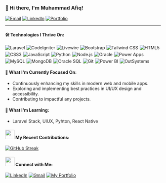 <!--
**afiqtalib/afiqtalib** is a ✨ _special_ ✨ repository because its `README.md` (this file) appears on your GitHub profile.

Here are some ideas to get you started:

- 🔭 I’m currently working on ... dsv
- 🌱 I’m currently learning ... eve
- 👯 I’m looking to collaborate on ...
- 🤔 I’m looking for help with ...
- 💬 Ask me about ...
- 📫 How to reach me: ...
- 😄 Pronouns: ...
- ⚡ Fun fact: ...
-->

### 👋 Hi there, I'm Muhammad Afiq!

[![Email](https://img.shields.io/badge/Email-afiqtalib2580%40gmail.com-red.svg?style=flat-square&logo=gmail)](mailto:afiqtalib2580@gmail.com)
[![LinkedIn](https://img.shields.io/badge/LinkedIn-afiqtalib-blue.svg?style=flat-square&logo=linkedin)](https://linkedin.com/in/afiqtalib)
[![Portfolio](https://img.shields.io/badge/Portfolio-afiqtalib.github.io-brightgreen.svg?style=flat-square&logo=netlify)](https://afiqtalib.github.io/portfolio)

---

#### 🛠️ Technologies I Thrive On:

<div style="display: flex; flex-wrap: wrap; gap: 5px;">
  <img src="https://img.shields.io/badge/Laravel-FF2D20?style=for-the-badge&logo=laravel&logoColor=white" alt="Laravel">
  <img src="https://img.shields.io/badge/CodeIgniter-DD4814?style=for-the-badge&logo=codeigniter&logoColor=white" alt="CodeIgniter">
  <img src="https://img.shields.io/badge/Livewire-000000?style=for-the-badge&logo=livewire&logoColor=white" alt="Livewire">
  <img src="https://img.shields.io/badge/Bootstrap-7952B3?style=for-the-badge&logo=bootstrap&logoColor=white" alt="Bootstrap">
  <img src="https://img.shields.io/badge/Tailwind_CSS-38B2AC?style=for-the-badge&logo=tailwind-css&logoColor=white" alt="Tailwind CSS">
  <img src="https://img.shields.io/badge/HTML5-E34F26?style=for-the-badge&logo=html5&logoColor=white" alt="HTML5">
  <img src="https://img.shields.io/badge/CSS3-1572B6?style=for-the-badge&logo=css3&logoColor=white" alt="CSS3">
  <img src="https://img.shields.io/badge/JavaScript-F7DF1E?style=for-the-badge&logo=javascript&logoColor=black" alt="JavaScript">
  <img src="https://img.shields.io/badge/Python-3776AB?style=for-the-badge&logo=python&logoColor=white" alt="Python">
  <img src="https://img.shields.io/badge/Node.js-339933?style=for-the-badge&logo=nodedotjs&logoColor=white" alt="Node.js">
  <img src="https://img.shields.io/badge/Oracle-F80000?style=for-the-badge&logo=oracle&logoColor=white" alt="Oracle">
  <img src="https://img.shields.io/badge/Power_Apps-742774?style=for-the-badge&logo=microsoft-power-apps&logoColor=white" alt="Power Apps">
  <img src="https://img.shields.io/badge/MySQL-4479A1?style=for-the-badge&logo=mysql&logoColor=white" alt="MySQL">
  <img src="https://img.shields.io/badge/MongoDB-47A248?style=for-the-badge&logo=mongodb&logoColor=white" alt="MongoDB">
  <img src="https://img.shields.io/badge/Oracle_Database-F80000?style=for-the-badge&logo=oracle&logoColor=white" alt="Oracle SQL">
  <img src="https://img.shields.io/badge/Git-F05032?style=for-the-badge&logo=git&logoColor=white" alt="Git">
  <img src="https://img.shields.io/badge/Power_BI-F2C80F?style=for-the-badge&logo=powerbi&logoColor=black" alt="Power BI">
  <img src="https://img.shields.io/badge/OutSystems-003868?style=for-the-badge&logo=outsystems&logoColor=white" alt="OutSystems">
</div>

#### 🔭 What I'm Currently Focused On:

* Continuously enhancing my skills in modern web and mobile apps.
* Exploring and implementing best practices in UI/UX design and accessibility.
* Contributing to impactful any projects.

#### 🌱 What I'm Learning:

* Laravel Stack, UIUX, Pyhton, React Native

#### <img src="https://media.giphy.com/media/VgCDAzcKvsR6OMN4ji/giphy.gif" width="30"> My Recent Contributions:

[![GitHub Streak](https://streak-stats.demolab.com/?user=afiqtalib&theme=dark)](https://git.io/streak-stats)

#### <img src="https://media.giphy.com/media/m9i6rWvZnGatG/giphy.gif" width="30"> Connect with Me:

[![LinkedIn](https://img.shields.io/badge/Connect%20on%20LinkedIn-blue?style=for-the-badge&logo=linkedin&logoColor=white)](https://linkedin.com/in/afiqtalib)
[![Gmail](https://img.shields.io/badge/Email%20Me-red?style=for-the-badge&logo=gmail&logoColor=white)](mailto:afiqtalib2580@gmail.com)
[![My Portfolio](https://img.shields.io/badge/Visit%20My%20Portfolio-brightgreen?style=for-the-badge&logo=netlify&logoColor=white)](https://afiqtalib.github.io/portfolio)

